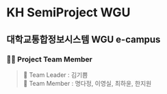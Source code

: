 # **KH SemiProject WGU** 

## 대학교통합정보시스템 WGU e-campus

### :raising_hand_woman: Project Team Member

> :sunflower: Team Leader : 김기쁨 <br>
> :blossom: Team Member : 명다정, 이영실, 최하윤, 한지원
